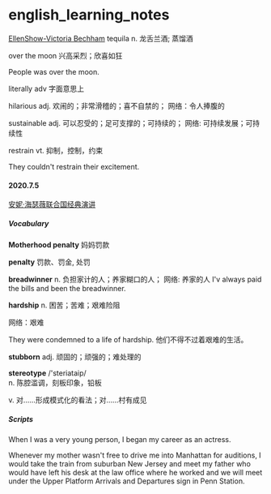 # english_learning_notes

[EllenShow-Victoria Bechham](https://youtu.be/8fKSLB84z58)
tequila n. 龙舌兰酒; 蒸馏酒

over the moon 兴高采烈；欣喜如狂

People was over the moon.

literally adv 字面意思上

hilarious adj. 欢闹的；非常滑稽的；喜不自禁的；
网络：令人捧腹的

sustainable adj. 可以忍受的；足可支撑的；可持续的；
网络: 可持续发展；可持续性

restrain vt. 抑制，控制，约束

They couldn't restrain their excitement.


#### 2020.7.5
[安妮·海瑟薇联合国经典演讲](https://b23.tv/9zHb1w)

##### Vocabulary

**Motherhood penalty** 妈妈罚款

**penalty** 罚款、罚金, 处罚

**breadwinner** n. 负担家计的人；养家糊口的人；
网络: 养家的人
I'v always paid the bills and been the breadwinner.

**hardship** n. 困苦；苦难；艰难险阻

网络：艰难

They were condemned to a life of hardship. 他们不得不过着艰难的生活。

**stubborn** adj. 顽固的；顽强的；难处理的

**stereotype** /'steriataip/  
n. 陈腔滥调，刻板印象，铅板

v. 对……形成模式化的看法；对……村有成见

##### Scripts

When I was a very young person, I began my career as an actress.

Whenever my mother wasn't free to drive me into Manhattan for auditions, I would take the train from suburban New Jersey and meet my father who would have left his desk at the law office where he worked and we will meet under the Upper Platform Arrivals and Departures sign in Penn Station.





